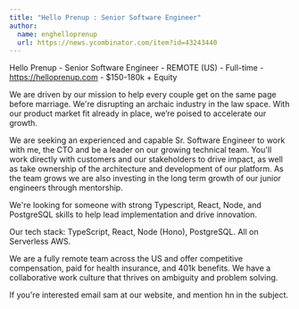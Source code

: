 ```yaml
---
title: "Hello Prenup : Senior Software Engineer"
author:
  name: enghelloprenup
  url: https://news.ycombinator.com/item?id=43243440
---
```

Hello Prenup - Senior Software Engineer - REMOTE (US) - Full-time - <a href="https:&#x2F;&#x2F;helloprenup.com" rel="nofollow">https:&#x2F;&#x2F;helloprenup.com</a> - $150-180k + Equity

We are driven by our mission to help every couple get on the same page before marriage. We&#x27;re disrupting an archaic industry in the law space. With our product market fit already in place, we’re poised to accelerate our growth.

We are seeking an experienced and capable Sr. Software Engineer to work with me, the CTO and be a leader on our growing technical team. You&#x27;ll work directly with customers and our stakeholders to drive impact, as well as take ownership of the architecture and development of our platform. As the team grows we are also investing in the long term growth of our junior engineers through mentorship.

We&#x27;re looking for someone with strong Typescript, React, Node, and PostgreSQL skills to help lead implementation and drive innovation.

Our tech stack: TypeScript, React, Node (Hono), PostgreSQL. All on Serverless AWS.

We are a fully remote team across the US and offer competitive compensation, paid for health insurance, and 401k benefits. We have a collaborative work culture that thrives on ambiguity and problem solving.

If you&#x27;re interested email sam at our website, and mention hn in the subject.
<JobApplication />

